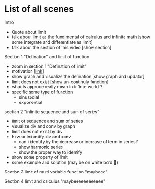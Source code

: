 # List of all scenes
Intro
- Quote about limit
- talk about limit as the fundimental of calculus and infinite math [show some integrate and differentiate as limit]
- talk about the section of this video [show section]

Section 1 "Defination" and limit of function
- zoom in section 1 "Defination of limit"
- motivation [[link](https://en.wikipedia.org/wiki/Limit_of_a_function)]
- show graph and visualize the defination [show graph and updator]
- limit does not exist [show un-continuly function]
- what is approce really mean in infinte world ? 
- specific some type of function
  - sinusodial
  - exponential

section 2 "infinite sequence and sum of series"
- limit of sequence and sum of series
- visualize div and conv by graph
- limit does not exist by div
- how to indentify div and conv
  - can i identify by the decrease or increase of term in series?
  - show harmonic series
  - show the proper way to identify
- show some property of limit
- some example and solution (may be on white bord 🤔)

Section 3 limit of multi variable function "maybeee"

Section 4 limit and calculus "maybeeeeeeeeeeee"

